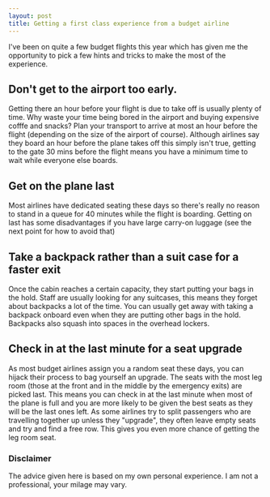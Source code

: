 ```yaml
---
layout: post
title: Getting a first class experience from a budget airline
---
```


<amp-img src="https://s3-eu-west-1.amazonaws.com/matt-reid-images/airport.jpeg" alt="Make the most of budget airlines" height="531" width="800"></amp-img>

I've been on quite a few budget flights this year which has given me the opportunity to pick a few hints and tricks to make the most of the experience.

## Don't get to the airport too early.

Getting there an hour before your flight is due to take off is usually plenty of time. Why waste your time being bored in the airport and buying expensive cofffe and snacks? Plan your transport to arrive at most an hour before the flight (depending on the size of the airport of course). Although airlines say they board an hour before the plane takes off this simply isn't true, getting to the gate 30 mins before the flight means you have a minimum time to wait while everyone else boards.

## Get on the plane last

Most airlines have dedicated seating these days so there's really no reason to stand in a queue for 40 minutes while the flight is boarding. Getting on last has some disadvantages if you have large carry-on luggage (see the next point for how to avoid that)

## Take a backpack rather than a suit case for a faster exit

Once the cabin reaches a certain capacity, they start putting your bags in the hold. Staff are usually looking for any suitcases, this means they forget about backpacks a lot of the time. You can usually get away with taking a backpack onboard even when they are putting other bags in the hold. Backpacks also squash into spaces in the overhead lockers.

## Check in at the last minute for a seat upgrade

As most budget airlines assign you a random seat these days, you can hijack their process to bag yourself an upgrade. The seats with the most leg room (those at the front and in the middle by the emergency exits) are picked last. This means you can check in at the last minute when most of the plane is full and you are more likely to be given the best seats as they will be the last ones left. As some airlines try to split passengers who are travelling together up unless they "upgrade", they often leave empty seats and try and find a free row. This gives you even more chance of getting the leg room seat.

### Disclaimer

The advice given here is based on my own personal experience. I am not a professional, your milage may vary.
